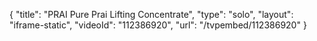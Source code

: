 {
    "title": "PRAI Pure Prai Lifting Concentrate",
    "type": "solo",
    "layout": "iframe-static",
    "videoId": "112386920",
    "url": "\/tvpembed\/112386920"
}